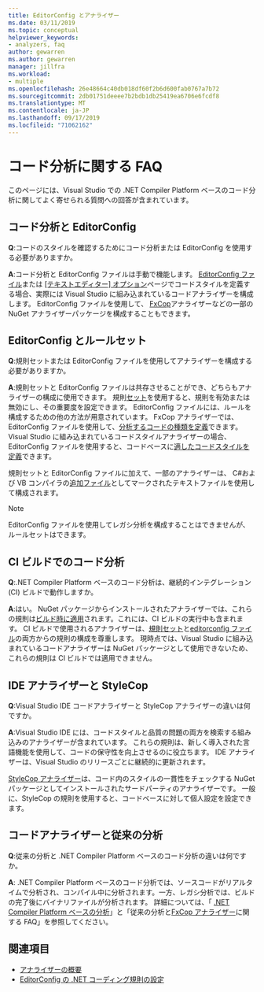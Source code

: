 ```yaml
---
title: EditorConfig とアナライザー
ms.date: 03/11/2019
ms.topic: conceptual
helpviewer_keywords:
- analyzers, faq
author: gewarren
ms.author: gewarren
manager: jillfra
ms.workload:
- multiple
ms.openlocfilehash: 26e48664c40db018df60f2b6d600fab0767a7b72
ms.sourcegitcommit: 2db01751deeee7b2bdb1db25419ea6706e6fcdf8
ms.translationtype: MT
ms.contentlocale: ja-JP
ms.lasthandoff: 09/17/2019
ms.locfileid: "71062162"
---
```

# <a name="code-analysis-faq"></a>コード分析に関する FAQ

このページには、Visual Studio での .NET Compiler Platform ベースのコード分析に関してよく寄せられる質問への回答が含まれています。

## <a name="code-analysis-versus-editorconfig"></a>コード分析と EditorConfig

**Q**:コードのスタイルを確認するためにコード分析または EditorConfig を使用する必要がありますか。

**A**:コード分析と EditorConfig ファイルは手動で機能します。 [EditorConfig ファイル](../ide/editorconfig-code-style-settings-reference.md)または [[テキストエディター] オプション](../ide/code-styles-and-code-cleanup.md)ページでコードスタイルを定義する場合、実際には Visual Studio に組み込まれているコードアナライザーを構成します。 EditorConfig ファイルを使用して、 [FxCop](configure-fxcop-analyzers.md)アナライザーなどの一部の NuGet アナライザーパッケージを構成することもできます。

## <a name="editorconfig-versus-rule-sets"></a>EditorConfig とルールセット

**Q**:規則セットまたは EditorConfig ファイルを使用してアナライザーを構成する必要がありますか。

**A**:規則セットと EditorConfig ファイルは共存させることができ、どちらもアナライザーの構成に使用できます。 規則[セット](analyzer-rule-sets.md)を使用すると、規則を有効または無効にし、その重要度を設定できます。 EditorConfig ファイルには、ルールを構成するための他の方法が用意されています。 FxCop アナライザーでは、EditorConfig ファイルを使用して、[分析するコードの種類を定義](fxcop-analyzer-options.md)できます。 Visual Studio に組み込まれているコードスタイルアナライザーの場合、EditorConfig ファイルを使用すると、コードベースに[適したコードスタイルを定義](../ide/editorconfig-code-style-settings-reference.md)できます。

規則セットと EditorConfig ファイルに加えて、一部のアナライザーは、 C#および VB コンパイラの[追加ファイル](../ide/build-actions.md#build-action-values)としてマークされたテキストファイルを使用して構成されます。

> [!NOTE]
> EditorConfig ファイルを使用してレガシ分析を構成することはできませんが、ルールセットはできます。

## <a name="code-analysis-in-ci-builds"></a>CI ビルドでのコード分析

**Q**:.NET Compiler Platform ベースのコード分析は、継続的インテグレーション (CI) ビルドで動作しますか。

**A**:はい。 NuGet パッケージからインストールされたアナライザーでは、これらの規則は[ビルド時に適用](roslyn-analyzers-overview.md#build-errors)されます。これには、CI ビルドの実行中も含まれます。 CI ビルドで使用されるアナライザーは、[規則セット](analyzer-rule-sets.md)と[editorconfig ファイル](configure-fxcop-analyzers.md)の両方からの規則の構成を尊重します。 現時点では、Visual Studio に組み込まれているコードアナライザーは NuGet パッケージとして使用できないため、これらの規則は CI ビルドでは適用できません。

## <a name="ide-analyzers-versus-stylecop"></a>IDE アナライザーと StyleCop

**Q**:Visual Studio IDE コードアナライザーと StyleCop アナライザーの違いは何ですか。

**A**:Visual Studio IDE には、コードスタイルと品質の問題の両方を検索する組み込みのアナライザーが含まれています。 これらの規則は、新しく導入された言語機能を使用して、コードの保守性を向上させるのに役立ちます。 IDE アナライザーは、Visual Studio のリリースごとに継続的に更新されます。

[StyleCop アナライザー](https://github.com/DotNetAnalyzers/StyleCopAnalyzers)は、コード内のスタイルの一貫性をチェックする NuGet パッケージとしてインストールされたサードパーティのアナライザーです。 一般に、StyleCop の規則を使用すると、コードベースに対して個人設定を設定できます。

## <a name="code-analyzers-versus-legacy-analysis"></a>コードアナライザーと従来の分析

**Q**:従来の分析と .NET Compiler Platform ベースのコード分析の違いは何ですか。

**A**: .NET Compiler Platform ベースのコード分析では、ソースコードがリアルタイムで分析され、コンパイル中に分析されます。一方、レガシ分析では、ビルドの完了後にバイナリファイルが分析されます。 詳細については、「 [.NET Compiler Platform ベースの分析](roslyn-analyzers-overview.md#net-compiler-platform-based-analysis-versus-legacy-analysis)」と「従来の分析と[FxCop アナライザー](fxcop-analyzers-faq.md)に関する FAQ」を参照してください。

## <a name="see-also"></a>関連項目

- [アナライザーの概要](roslyn-analyzers-overview.md)
- [EditorConfig の .NET コーディング規則の設定](../ide/editorconfig-code-style-settings-reference.md)
